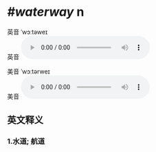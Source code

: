 # ***\#waterway*** n
英音 ˈwɔːtəweɪ  
英音
<audio src="./media/waterway1_AAC.aac" controls="controls"></audio>

美音 ˈwɔːtərweɪ  
美音
<audio src="./media/waterway2_AAC.aac" controls="controls"></audio>



  

英文释义
---
### 1.**水道; 航道**  


